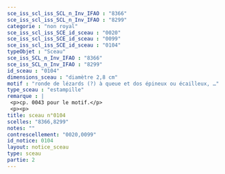 ```yaml
---
sce_iss_scl_iss_SCL_n_Inv_IFAO : "8366"
sce_iss_scl_iss_SCL_n_Inv_IFAO : "8299"
categorie : "non royal"
sce_iss_scl_iss_SCE_id_sceau : "0020"
sce_iss_scl_iss_SCE_id_sceau : "0099"
sce_iss_scl_iss_SCE_id_sceau : "0104"
typeObjet : "Sceau"
sce_iss_SCL_n_Inv_IFAO : "8366"
sce_iss_SCL_n_Inv_IFAO : "8299"
id_sceau : "0104"
dimensions_sceau : "diamètre 2,8 cm"
motif : "ronde de lézards (?) à queue et dos épineux ou écailleux, …"
type_sceau : "estampille"
remarque : |
 <p>cp. 0043 pour le motif.</p>
 <p><p>
title: sceau n°0104
scelles: "8366,8299"
notes: ""
contrescellement: "0020,0099"
id_notice: 0104
layout: notice_sceau
type: sceau
partie: 2
---
```

